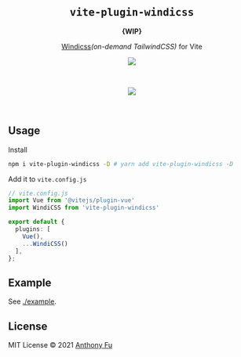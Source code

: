 <h2 align='center'><samp>vite-plugin-windicss</samp></h2>

<p align='center'><b>{WIP}</b></p>

<p align='center'><a href="https://github.com/voorjaar/windicss">Windicss</a><em>(on-demand TailwindCSS)</em> for Vite</p>

<p align='center'>
<a href='https://www.npmjs.com/package/vite-plugin-windicss'>
<img src='https://img.shields.io/npm/v/vite-plugin-windicss?color=222&style=flat-square'>
</a>
</p>

<br>

<p align="center">
  <a href="https://cdn.jsdelivr.net/gh/antfu/static/sponsors.svg">
    <img src='https://cdn.jsdelivr.net/gh/antfu/static/sponsors.svg'/>
  </a>
</p>

<br>

## Usage

Install

```bash
npm i vite-plugin-windicss -D # yarn add vite-plugin-windicss -D
```

Add it to `vite.config.js`

```ts
// vite.config.js
import Vue from '@vitejs/plugin-vue'
import WindiCSS from 'vite-plugin-windicss'

export default {
  plugins: [
    Vue(),
    ...WindiCSS()
  ],
};
```

## Example

See [./example](./example).

## License

MIT License © 2021 [Anthony Fu](https://github.com/antfu)
